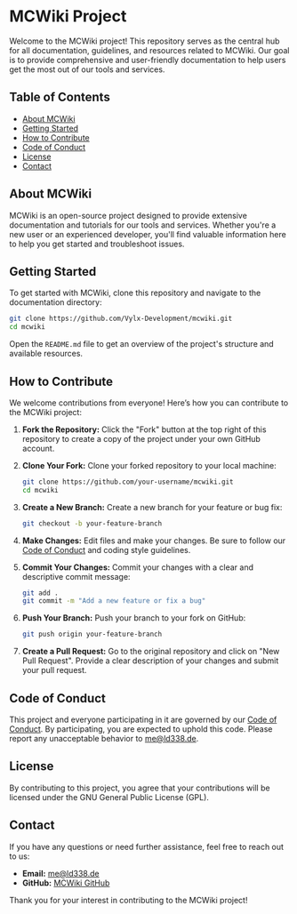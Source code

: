 # MCWiki Project

Welcome to the MCWiki project! This repository serves as the central hub for all documentation, guidelines, and resources related to MCWiki. Our goal is to provide comprehensive and user-friendly documentation to help users get the most out of our tools and services.

## Table of Contents

- [About MCWiki](#about-mcwiki)
- [Getting Started](#getting-started)
- [How to Contribute](#how-to-contribute)
- [Code of Conduct](#code-of-conduct)
- [License](#license)
- [Contact](#contact)

## About MCWiki

MCWiki is an open-source project designed to provide extensive documentation and tutorials for our tools and services. Whether you're a new user or an experienced developer, you'll find valuable information here to help you get started and troubleshoot issues.

## Getting Started

To get started with MCWiki, clone this repository and navigate to the documentation directory:

```bash
git clone https://github.com/Vylx-Development/mcwiki.git
cd mcwiki
```

Open the `README.md` file to get an overview of the project's structure and available resources.

## How to Contribute

We welcome contributions from everyone! Here’s how you can contribute to the MCWiki project:

1. **Fork the Repository:**
   Click the "Fork" button at the top right of this repository to create a copy of the project under your own GitHub account.

2. **Clone Your Fork:**
   Clone your forked repository to your local machine:

   ```bash
   git clone https://github.com/your-username/mcwiki.git
   cd mcwiki
   ```

3. **Create a New Branch:**
   Create a new branch for your feature or bug fix:

   ```bash
   git checkout -b your-feature-branch
   ```

4. **Make Changes:**
   Edit files and make your changes. Be sure to follow our [Code of Conduct](#code-of-conduct) and coding style guidelines.

5. **Commit Your Changes:**
   Commit your changes with a clear and descriptive commit message:

   ```bash
   git add .
   git commit -m "Add a new feature or fix a bug"
   ```

6. **Push Your Branch:**
   Push your branch to your fork on GitHub:

   ```bash
   git push origin your-feature-branch
   ```

7. **Create a Pull Request:**
   Go to the original repository and click on "New Pull Request". Provide a clear description of your changes and submit your pull request.

## Code of Conduct

This project and everyone participating in it are governed by our [Code of Conduct](CODE_OF_CONDUCT.md). By participating, you are expected to uphold this code. Please report any unacceptable behavior to [me@ld338.de](mailto:me@ld338.de).

## License

By contributing to this project, you agree that your contributions will be licensed under the GNU General Public License (GPL).

## Contact

If you have any questions or need further assistance, feel free to reach out to us:

- **Email:** [me@ld338.de](mailto:me@ld338.de)
- **GitHub:** [MCWiki GitHub](https://github.com/Vylx-Development/mcwiki)

Thank you for your interest in contributing to the MCWiki project!
